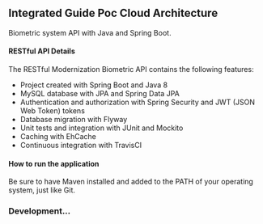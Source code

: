 

## Integrated Guide Poc Cloud Architecture

Biometric system API with Java and Spring Boot.
#### RESTful API Details
The RESTful Modernization Biometric API contains the following features:
* Project created with Spring Boot and Java 8
* MySQL database with JPA and Spring Data JPA
* Authentication and authorization with Spring Security and JWT (JSON Web Token) tokens
* Database migration with Flyway
* Unit tests and integration with JUnit and Mockito
* Caching with EhCache
* Continuous integration with TravisCI
#### How to run the application
Be sure to have Maven installed and added to the PATH of your operating system, just like Git.

### Development...

